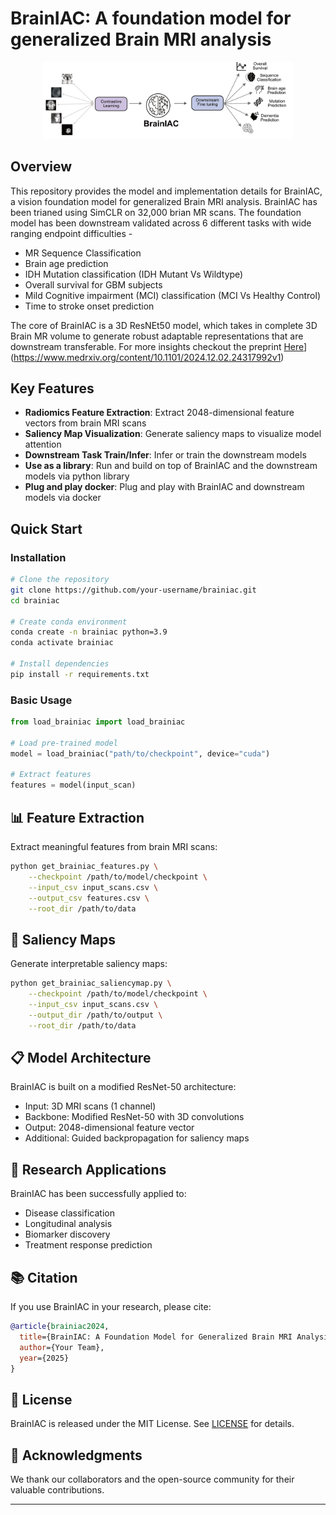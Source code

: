 # BrainIAC: A foundation model for generalized Brain MRI analysis

<p align="center">
  <img src="github_brainiac_logo.png" width="400" alt="BrainIAC Logo"/>
</p>

## Overview

This repository provides the model and implementation details for BrainIAC, a vision foundation model for generalized Brain MRI analysis. BrainIAC has been trianed using SimCLR on 32,000 brian MR scans. The foundation model has been downstream validated across 6 different tasks with wide ranging endpoint difficulties - 
- MR Sequence Classification
- Brain age prediction
- IDH Mutation classification (IDH Mutant Vs Wildtype)
- Overall survival for GBM subjects
- Mild Cognitive impairment (MCI) classification (MCI Vs Healthy Control)
- Time to stroke onset prediction

The core of BrainIAC is a 3D ResNEt50 model, which takes in complete 3D Brain MR volume to generate robust adaptable representations that are downstream transferable. For more insights checkout the preprint [Here]([https://website-name.com)](https://www.medrxiv.org/content/10.1101/2024.12.02.24317992v1)

## Key Features

- **Radiomics Feature Extraction**: Extract 2048-dimensional feature vectors from brain MRI scans
- **Saliency Map Visualization**: Generate saliency maps to visualize model attention
- **Downstream Task Train/Infer**: Infer or train the downstream models
- **Use as a library**: Run and build on top of BrainIAC and the downstream models via python library 
- **Plug and play docker**: Plug and play with BrainIAC and downstream models via docker

## Quick Start

### Installation

```bash
# Clone the repository
git clone https://github.com/your-username/brainiac.git
cd brainiac

# Create conda environment
conda create -n brainiac python=3.9
conda activate brainiac

# Install dependencies
pip install -r requirements.txt
```

### Basic Usage

```python
from load_brainiac import load_brainiac

# Load pre-trained model
model = load_brainiac("path/to/checkpoint", device="cuda")

# Extract features
features = model(input_scan)
```

## 📊 Feature Extraction

Extract meaningful features from brain MRI scans:

```bash
python get_brainiac_features.py \
    --checkpoint /path/to/model/checkpoint \
    --input_csv input_scans.csv \
    --output_csv features.csv \
    --root_dir /path/to/data
```

## 🎯 Saliency Maps

Generate interpretable saliency maps:

```bash
python get_brainiac_saliencymap.py \
    --checkpoint /path/to/model/checkpoint \
    --input_csv input_scans.csv \
    --output_dir /path/to/output \
    --root_dir /path/to/data
```

## 📋 Model Architecture

BrainIAC is built on a modified ResNet-50 architecture:
- Input: 3D MRI scans (1 channel)
- Backbone: Modified ResNet-50 with 3D convolutions
- Output: 2048-dimensional feature vector
- Additional: Guided backpropagation for saliency maps

## 🔬 Research Applications

BrainIAC has been successfully applied to:
- Disease classification
- Longitudinal analysis
- Biomarker discovery
- Treatment response prediction

## 📚 Citation

If you use BrainIAC in your research, please cite:

```bibtex
@article{brainiac2024,
  title={BrainIAC: A Foundation Model for Generalized Brain MRI Analysis},
  author={Your Team},
  year={2025}
}
```


## 📄 License

BrainIAC is released under the MIT License. See [LICENSE](LICENSE) for details.

## 🙏 Acknowledgments

We thank our collaborators and the open-source community for their valuable contributions.


---


